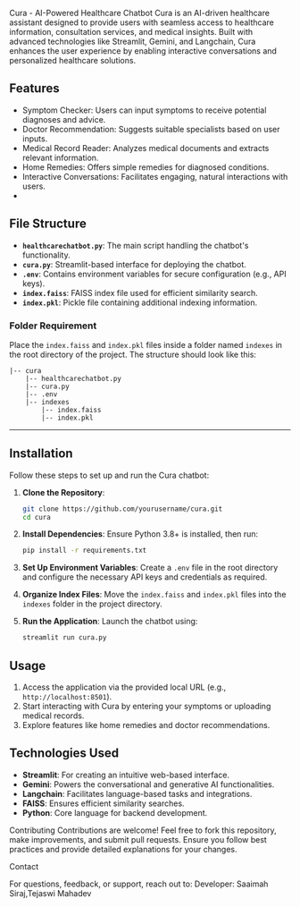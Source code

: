 Cura - AI-Powered Healthcare Chatbot
Cura is an AI-driven healthcare assistant designed to provide users with seamless access to healthcare information, consultation services, and medical insights. Built with advanced technologies like Streamlit, Gemini, and Langchain, Cura enhances the user experience by enabling interactive conversations and personalized healthcare solutions.

## Features

- Symptom Checker: Users can input symptoms to receive potential diagnoses and advice.
- Doctor Recommendation: Suggests suitable specialists based on user inputs.
- Medical Record Reader: Analyzes medical documents and extracts relevant information.
- Home Remedies: Offers simple remedies for diagnosed conditions.
- Interactive Conversations: Facilitates engaging, natural interactions with users.
- 
## File Structure

- **`healthcarechatbot.py`**: The main script handling the chatbot's functionality.
- **`cura.py`**: Streamlit-based interface for deploying the chatbot.
- **`.env`**: Contains environment variables for secure configuration (e.g., API keys).
- **`index.faiss`**: FAISS index file used for efficient similarity search.
- **`index.pkl`**: Pickle file containing additional indexing information.

### Folder Requirement
Place the `index.faiss` and `index.pkl` files inside a folder named `indexes` in the root directory of the project. The structure should look like this:

```
|-- cura
    |-- healthcarechatbot.py
    |-- cura.py
    |-- .env
    |-- indexes
        |-- index.faiss
        |-- index.pkl
```

---

## Installation

Follow these steps to set up and run the Cura chatbot:

1. **Clone the Repository**:
   ```bash
   git clone https://github.com/yourusername/cura.git
   cd cura
   ```

2. **Install Dependencies**:
   Ensure Python 3.8+ is installed, then run:
   ```bash
   pip install -r requirements.txt
   ```

3. **Set Up Environment Variables**:
   Create a `.env` file in the root directory and configure the necessary API keys and credentials as required.

4. **Organize Index Files**:
   Move the `index.faiss` and `index.pkl` files into the `indexes` folder in the project directory.

5. **Run the Application**:
   Launch the chatbot using:
   ```bash
   streamlit run cura.py
   ```

## Usage

1. Access the application via the provided local URL (e.g., `http://localhost:8501`).
2. Start interacting with Cura by entering your symptoms or uploading medical records.
3. Explore features like home remedies and doctor recommendations.

## Technologies Used

- **Streamlit**: For creating an intuitive web-based interface.
- **Gemini**: Powers the conversational and generative AI functionalities.
- **Langchain**: Facilitates language-based tasks and integrations.
- **FAISS**: Ensures efficient similarity searches.
- **Python**: Core language for backend development.

Contributing
Contributions are welcome! Feel free to fork this repository, make improvements, and submit pull requests. Ensure you follow best practices and provide detailed explanations for your changes.

Contact

For questions, feedback, or support, reach out to:
Developer: Saaimah Siraj,Tejaswi Mahadev



